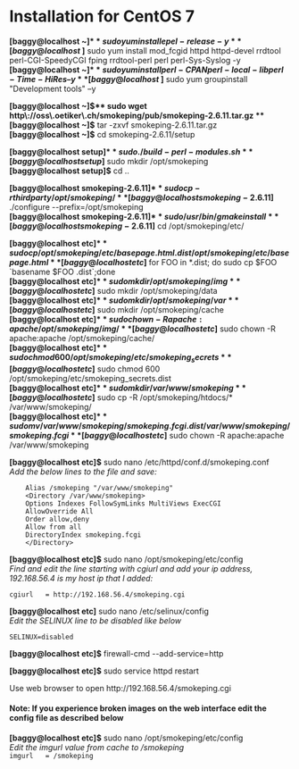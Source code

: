 # Installation for CentOS 7
**[baggy@localhost ~]$** sudo yum install epel-release -y  
**[baggy@localhost ~]$** sudo yum install mod_fcgid httpd httpd-devel rrdtool perl-CGI-SpeedyCGI fping rrdtool-perl perl perl-Sys-Syslog -y  
**[baggy@localhost ~]$** sudo yum install perl-CPAN perl-local-lib perl-Time-HiRes –y  
**[baggy@localhost ~]$** sudo yum groupinstall "Development tools" –y  

**[baggy@localhost ~]$** sudo wget http\://oss\.oetiker\.ch/smokeping/pub/smokeping-2.6.11.tar.gz  
**[baggy@localhost ~]$** tar -zxvf smokeping-2.6.11.tar.gz  
**[baggy@localhost ~]$** cd smokeping-2.6.11/setup  

**[baggy@localhost setup]$** sudo ./build-perl-modules.sh  
**[baggy@localhost setup]$** sudo mkdir /opt/smokeping  
**[baggy@localhost setup]$** cd ..  

**[baggy@localhost smokeping-2.6.11]$** sudo cp -r thirdparty /opt/smokeping/  
**[baggy@localhost smokeping-2.6.11]$** ./configure --prefix=/opt/smokeping  
**[baggy@localhost smokeping-2.6.11]$** sudo /usr/bin/gmake install  
**[baggy@localhost smokeping-2.6.11]$** cd /opt/smokeping/etc/  

**[baggy@localhost etc]$** sudo cp /opt/smokeping/etc/basepage.html.dist /opt/smokeping/etc/basepage.html  
**[baggy@localhost etc]$** for FOO in \*.dist; do sudo cp \$FOO \`basename \$FOO .dist\`\;done  
**[baggy@localhost etc]$** sudo mkdir /opt/smokeping/img  
**[baggy@localhost etc]$** sudo mkdir /opt/smokeping/data  
**[baggy@localhost etc]$** sudo mkdir /opt/smokeping/var  
**[baggy@localhost etc]$** sudo mkdir /opt/smokeping/cache  
**[baggy@localhost etc]$** sudo chown -R apache:apache /opt/smokeping/img/  
**[baggy@localhost etc]$** sudo chown -R apache:apache /opt/smokeping/cache/  
**[baggy@localhost etc]$** sudo chmod 600 /opt/smokeping/etc/smokeping_secrets  
**[baggy@localhost etc]$** sudo chmod 600 /opt/smokeping/etc/smokeping_secrets.dist  
**[baggy@localhost etc]$** sudo mkdir /var/www/smokeping  
**[baggy@localhost etc]$** sudo cp -R /opt/smokeping/htdocs/\* /var/www/smokeping/  
**[baggy@localhost etc]$** sudo mv /var/www/smokeping/smokeping.fcgi.dist /var/www/smokeping/smokeping.fcgi  
**[baggy@localhost etc]$** sudo chown -R apache:apache /var/www/smokeping  

**[baggy@localhost etc]$** sudo nano /etc/httpd/conf.d/smokeping.conf  
*Add the below lines to the file and save:*
```
    Alias /smokeping "/var/www/smokeping"
    <Directory /var/www/smokeping>
    Options Indexes FollowSymLinks MultiViews ExecCGI
    AllowOverride All
    Order allow,deny
    Allow from all
    DirectoryIndex smokeping.fcgi
    </Directory>
```
**[baggy@localhost etc]$** sudo nano /opt/smokeping/etc/config  
*Find and edit the line starting with cgiurl and add your ip address, 192.168.56.4 is my host ip that I added:*
```
cgiurl   = http://192.168.56.4/smokeping.cgi
```
**[baggy@localhost etc]** sudo nano /etc/selinux/config  
*Edit the SELINUX line to be disabled like below*
```
SELINUX=disabled
```
**[baggy@localhost etc]$** firewall-cmd --add-service=http

**[baggy@localhost etc]$** sudo service httpd restart

Use web browser to open http\://192.168.56.4/smokeping.cgi

#### Note: If you experience broken images on the web interface edit the config file as described below  
**[baggy@localhost etc]$** sudo nano  /opt/smokeping/etc/config  
*Edit the imgurl value from cache to /smokeping*  
```imgurl   = /smokeping```
